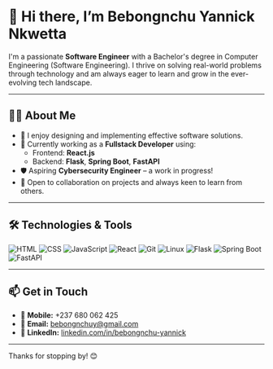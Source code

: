 # 👋 Hi there, I’m Bebongnchu Yannick Nkwetta

I'm a passionate **Software Engineer** with a Bachelor's degree in Computer Engineering (Software Engineering). I thrive on solving real-world problems through technology and am always eager to learn and grow in the ever-evolving tech landscape.

---

## 👨‍💻 About Me

- 🎯 I enjoy designing and implementing effective software solutions.
- 🌱 Currently working as a **Fullstack Developer** using:
  - Frontend: **React.js**
  - Backend: **Flask**, **Spring Boot**, **FastAPI**
- 🛡️ Aspiring **Cybersecurity Engineer** – a work in progress!
- 🤝 Open to collaboration on projects and always keen to learn from others.

---

## 🛠️ Technologies & Tools

![HTML](https://img.shields.io/badge/-HTML5-E34F26?style=flat&logo=html5&logoColor=white)
![CSS](https://img.shields.io/badge/-CSS3-1572B6?style=flat&logo=css3&logoColor=white)
![JavaScript](https://img.shields.io/badge/-JavaScript-F7DF1E?style=flat&logo=javascript&logoColor=black)
![React](https://img.shields.io/badge/-React-61DAFB?style=flat&logo=react&logoColor=black)
![Git](https://img.shields.io/badge/-Git-F05032?style=flat&logo=git&logoColor=white)
![Linux](https://img.shields.io/badge/-Linux-FCC624?style=flat&logo=linux&logoColor=black)
![Flask](https://img.shields.io/badge/-Flask-000000?style=flat&logo=flask)
![Spring Boot](https://img.shields.io/badge/-Spring%20Boot-6DB33F?style=flat&logo=spring-boot&logoColor=white)
![FastAPI](https://img.shields.io/badge/-FastAPI-009688?style=flat&logo=fastapi&logoColor=white)

---

## 📫 Get in Touch

- 📱 **Mobile:** +237 680 062 425  
- 📧 **Email:** [bebongnchuy@gmail.com](mailto:bebongnchuy@gmail.com)  
- 🔗 **LinkedIn:** [linkedin.com/in/bebongnchu-yannick](https://www.linkedin.com/in/bebongnchu-yannick)

---

Thanks for stopping by! 😊

